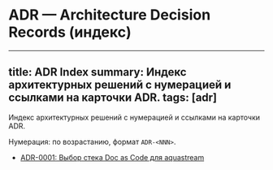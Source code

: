 # ADR — Architecture Decision Records (индекс)

---
title: ADR Index
summary: Индекс архитектурных решений с нумерацией и ссылками на карточки ADR.
tags: [adr]
---

Индекс архитектурных решений с нумерацией и ссылками на карточки ADR.

Нумерация: по возрастанию, формат `ADR-<NNN>`.

- [ADR-0001: Выбор стека Doc as Code для aquastream](./adr-0001-docs-stack.md)
